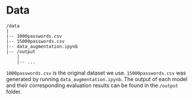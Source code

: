 # Data

    /data
    |
    |-- 1000passwords.csv
    |-- 15000passwords.csv
    |-- data_augmentation.ipynb
    |-- /output
        |
        |-- ...

`1000passwords.csv` is the original dataset we use. `15000passwords.csv` was generated by running `data_augmentation.ipynb`. The output of each model and their corresponding evaluation results can be found in the `/output` folder.